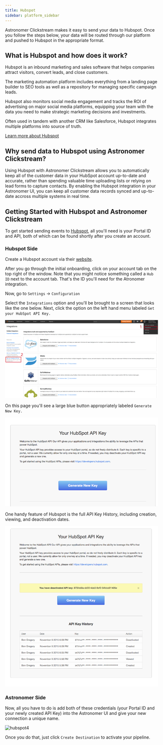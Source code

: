 ```yaml
---
title: Hubspot
sidebar: platform_sidebar
---
```

Astronomer Clickstream makes it easy to send your data to Hubspot. Once you follow the steps below, your data will be routed through our platform and pushed to Hubspot in the appropriate format. 

## What is Hubspot and how does it work?

Hubspot is an inbound marketing and sales software that helps companies attract visitors, convert leads, and close customers. 

The marketing automation platform includes everything from a landing page builder to SEO tools as well as a repository for managing specific campaign leads.

Hubspot also monitors social media engagement and tracks the ROI of advertising on major social media platforms, equipping your team with the data you need to make strategic marketing decisions and investments. 

Often used in tandem with another CRM like Salesforce, Hubspot integrates multiple platforms into source of truth. 

[Learn more about Hubspot](https://www.hubspot.com/)

## Why send data to Hubspot using Astronomer Clickstream?

Using Hubspot with Astronomer Clickstream allows you to automatically keep all of the customer data in your HubSpot account up-to-date and accurate, rather than spending valuable time uploading lists or relying on lead forms to capture contacts. By enabling the Hubspot integration in your Astronomer UI, you can keep all customer data records synced and up-to-date accross multiple systems in real time.

## Getting Started with Hubspot and Astronomer Clickstream

To get started sending events to [Hubspot](http://www.hubspot.com), all you'll need is your Portal ID and API, both of which can be found shortly after you create an account.

### Hubspot Side

Create a Hubspot account via their [website](http://www.hubspot.com). 

After you go through the initial onboarding, click on your account tab on the top right of the window. Note that you might notice something called a `Hub ID` next to the account tab. That's the ID you'll need for the Atronomer integration.

Now, go to `Settings` -> `Configuration`

Select the `Integrations` option and you'll be brought to a screen that looks like the one below. Next, click the option on the left hand menu labeled `Get your HubSpot API Key.`

![hubspot1](../../../images/hubspot1.png)

On this page you'll see a large blue button appropriately labeled `Generate New Key.` 

![hubspot2](../../../images/hubspot2.png)

One handy feature of Hubspot is the full API Key History, including creation, viewing, and deactivation dates.

![hubspot3](../../../images/hubspot3.png)

### Astronomer Side

Now, all you have to do is add both of these credentials (your Portal ID and your newly created API Key) into the Astronomer UI and give your new connection a unique name. 

![hubspot4](../../../images/hubspot4.gif)

Once you do that, just click `Create Destination` to activate your pipeline.